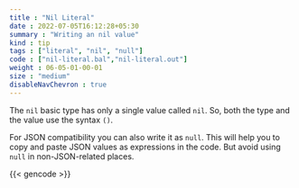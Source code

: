 ```yaml
---
title : "Nil Literal"
date : 2022-07-05T16:12:28+05:30
summary : "Writing an nil value"
kind : tip 
tags : ["literal", "nil", "null"] 
code : ["nil-literal.bal","nil-literal.out"] 
weight : 06-05-01-00-01 
size : "medium" 
disableNavChevron : true      
---
```


The `nil` basic type has only a single value called `nil`. So, both the type and the value use the syntax `()`.  

For JSON compatibility you can also write it as `null`. This will help you to copy and paste JSON values as expressions in the code. But avoid using `null` in non-JSON-related places.

{{< gencode >}}
